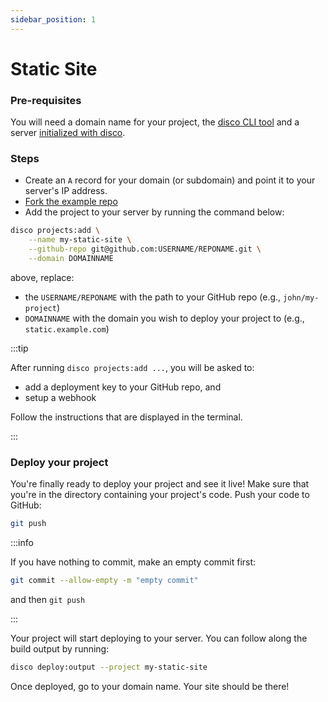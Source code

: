 ```yaml
---
sidebar_position: 1
---
```


# Static Site

### Pre-requisites

You will need a domain name for your project, the [disco CLI tool](/get-started/install-the-cli) and a server [initialized with disco](/get-started/get-a-server).

### Steps

- Create an `A` record for your domain (or subdomain) and point it to your server's IP address.
- [Fork the example repo](https://github.com/letsdiscodev/example-static-site/fork)
- Add the project to your server by running the command below:

```bash
disco projects:add \
    --name my-static-site \
    --github-repo git@github.com:USERNAME/REPONAME.git \
    --domain DOMAINNAME
```

above, replace:
- the `USERNAME/REPONAME` with the path to your GitHub repo (e.g., `john/my-project`)
- `DOMAINNAME` with the domain you wish to deploy your project to (e.g., `static.example.com`)

:::tip

After running `disco projects:add ...`, you will be asked to:
- add a deployment key to your GitHub repo, and
- setup a webhook

Follow the instructions that are displayed in the terminal.

:::

### Deploy your project

You're finally ready to deploy your project and see it live! Make sure that you're in the directory containing your project's code. Push your code to GitHub:

```bash
git push
```

:::info

If you have nothing to commit, make an empty commit first:

```bash
git commit --allow-empty -m "empty commit"
```

and then `git push`

:::

Your project will start deploying to your server. You can follow along the build output by running:

```bash
disco deploy:output --project my-static-site
```

Once deployed, go to your domain name. Your site should be there!

